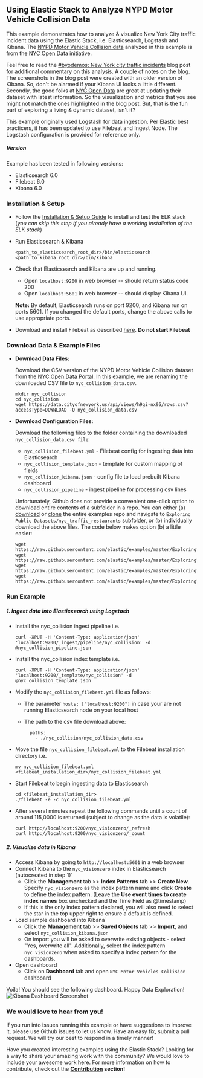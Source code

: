 ## Using Elastic Stack to Analyze NYPD Motor Vehicle Collision Data

This example demonstrates how to analyze & visualize New York City traffic incident data using the Elastic Stack, i.e. Elasticsearch, Logstash and Kibana. The [NYPD Motor Vehicle Collision data](https://data.cityofnewyork.us/Public-Safety/NYPD-Motor-Vehicle-Collisions/h9gi-nx95?) analyzed in this example is from the [NYC Open Data](https://data.cityofnewyork.us/) initiative.

Feel free to read the [#byodemos: New York city traffic incidents](https://www.elastic.co/blog/byodemos-new-york-city-traffic-incidents) blog post for additional commentary on this analysis. A couple of notes on the blog. The screenshots in the blog post were created with an older version of Kibana. So, don't be alarmed if your Kibana UI looks a little different. Secondly, the good folks at [NYC Open Data](https://data.cityofnewyork.us/) are great at updating their dataset with latest information. So the visualization and metrics that you see might not match the ones highlighted in the blog post. But, that is the fun part of exploring a living & dynamic dataset, isn't it? 

This example originally used Logstash for data ingestion. Per Elastic best practicers, it has been updated to use Filebeat and Ingest Node. The Logstash configuration is provided for reference only.

##### Version

Example has been tested in following versions:
- Elasticsearch 6.0
- Filebeat 6.0
- Kibana 6.0


### Installation & Setup
* Follow the [Installation & Setup Guide](https://github.com/elastic/examples/blob/master/Installation%20and%20Setup.md) to install and test the ELK stack (*you can skip this step if you already have a working installation of the ELK stack*)

* Run Elasticsearch & Kibana
  ```shell
  <path_to_elasticsearch_root_dir>/bin/elasticsearch
  <path_to_kibana_root_dir>/bin/kibana
  ```

* Check that Elasticsearch and Kibana are up and running.
  - Open `localhost:9200` in web browser -- should return status code 200
  - Open `localhost:5601` in web browser -- should display Kibana UI.

  **Note:** By default, Elasticsearch runs on port 9200, and Kibana run on ports 5601. If you changed the default ports, change   the above calls to use appropriate ports.

* Download and install Filebeat as described [here](https://www.elastic.co/guide/en/beats/filebeat/5.4/filebeat-installation.html). **Do not start Filebeat**

### Download Data & Example Files

* **Download Data Files:**
    
    Download the CSV version of the NYPD Motor Vehicle Collision dataset from the [NYC Open Data Portal](https://data.cityofnewyork.us/Public-Safety/NYPD-Motor-Vehicle-Collisions/h9gi-nx95?). In this example, we are renaming the downloaded CSV file to `nyc_collision_data.csv`.
    
    ```shell
    mkdir nyc_collision
    cd nyc_collision
    wget https://data.cityofnewyork.us/api/views/h9gi-nx95/rows.csv?accessType=DOWNLOAD -O nyc_collision_data.csv
    ```

* **Download Configuration Files:**

  Download the following files to the folder containing the downloaded `nyc_collision_data.csv file`:
  - `nyc_collision_filebeat.yml` - Filebeat config for ingesting data into Elasticsearch
  - `nyc_collision_template.json` - template for custom mapping of fields
  - `nyc_collision_kibana.json` - config file to load prebuilt Kibana dashboard
  - `nyc_collision_pipeline` - ingest pipeline for processing csv lines

  Unfortunately, Github does not provide a convenient one-click option to download entire contents of a subfolder in a repo. You can either (a) [download](https://github.com/elastic/examples/archive/master.zip) or [clone](https://github.com/elastic/examples.git) the entire examples repo and navigate to `Exploring Public Datasets/nyc_traffic_restaurants` subfolder, or (b) individually download the above files. The code below makes option (b) a little easier:
  ```shell
  wget https://raw.githubusercontent.com/elastic/examples/master/Exploring%20Public%20Datasets/nyc_traffic_accidents/nyc_collision_filebeat.yml
  wget https://raw.githubusercontent.com/elastic/examples/master/Exploring%20Public%20Datasets/nyc_traffic_accidents/nyc_collision_template.json
  wget https://raw.githubusercontent.com/elastic/examples/master/Exploring%20Public%20Datasets/nyc_traffic_accidents/nyc_collision_kibana.json
  wget https://raw.githubusercontent.com/elastic/examples/master/Exploring%20Public%20Datasets/nyc_traffic_accidents/nyc_collision_pipeline.json
  ```

### Run Example

##### 1. Ingest data into Elasticsearch using Logstash

* Install the nyc_collision ingest pipeline i.e.

    ```shell
    curl -XPUT -H 'Content-Type: application/json' 'localhost:9200/_ingest/pipeline/nyc_collision' -d @nyc_collision_pipeline.json
    ```

* Install the nyc_collision index template i.e.

    ```shell
    curl -XPUT -H 'Content-Type: application/json' 'localhost:9200/_template/nyc_collision' -d @nyc_collision_template.json
    ```

*  Modify the `nyc_collision_filebeat.yml` file as follows:

    * The parameter `hosts: ["localhost:9200"]` in case your are not running Elasticsearch node on your local host
    * The path to the csv file download above:
    
        ```shell
          paths:
            - ./nyc_collision/nyc_collision_data.csv
        ```

* Move the file `nyc_collision_filebeat.yml` to the Filebeat installation directory i.e.
    
     ```shell
    mv nyc_collision_filebeat.yml <filebeat_installation_dir>/nyc_collision_filebeat.yml
    ```
       
* Start Filebeat to begin ingesting data to Elasticsearch

    ```shell
    cd <filebeat_installation_dir>
    ./filebeat -e -c nyc_collision_filebeat.yml
    ```
    
* After several minutes repeat the following commands until a count of around 115,0000 is returned (subject to change as the data is volatile):

    ```shell
    curl http://localhost:9200/nyc_visionzero/_refresh
    curl http://localhost:9200/nyc_visionzero/_count
    ```


##### 2. Visualize data in Kibana

* Access Kibana by going to `http://localhost:5601` in a web browser
* Connect Kibana to the `nyc_visionzero` index in Elasticsearch (autocreated in step 1)`
    * Click the **Management** tab >> **Index Patterns** tab >> **Create New**. Specify `nyc_visionzero` as the index pattern name and click **Create** to define the index pattern. (Leave the **Use event times to create index names** box unchecked and the Time Field as @timestamp)
    * If this is the only index pattern declared, you will also need to select the star in the top upper right to ensure a default is defined. 
* Load sample dashboard into Kibana`
    * Click the **Management** tab >> **Saved Objects** tab >> **Import**, and select `nyc_collision_kibana.json`
    * On import you will be asked to overwrite existing objects - select "Yes, overwrite all". Additionally, select the index pattern `nyc_visionzero` when asked to specify a index pattern for the dashboards.
* Open dashboard
    * Click on **Dashboard** tab and open `NYC Motor Vehicles Collision` dashboard

Voila! You should see the following dashboard. Happy Data Exploration!
![Kibana Dashboard Screenshot](https://user-images.githubusercontent.com/12695796/32798531-e3477838-c96c-11e7-8e4b-22ce3c608997.png)

### We would love to hear from you!
If you run into issues running this example or have suggestions to improve it, please use Github issues to let us know. Have an easy fix, submit a pull request. We will try our best to respond in a timely manner!

Have you created interesting examples using the Elastic Stack? Looking for a way to share your amazing work with the community? We would love to include your awesome work here. For more information on how to contribute, check out the **[Contribution](https://github.com/elastic/examples#contributing) section!**
